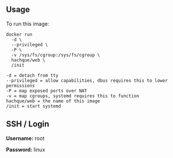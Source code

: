 Usage
----------

To run this image:

```
docker run 
  -d \
  --privileged \
  -P \
  -v /sys/fs/cgroup:/sys/fs/cgroup \
  hachque/web \
  /init
```

```
-d = detach from tty
--privileged = allow capabilities, dbus requires this to lower permissions
-P = map exposed ports over NAT
-v = map cgroups, systemd requires this to function
hachque/web = the name of this image
/init = start systemd
```

SSH / Login
--------------

**Username:** root

**Password:** linux
